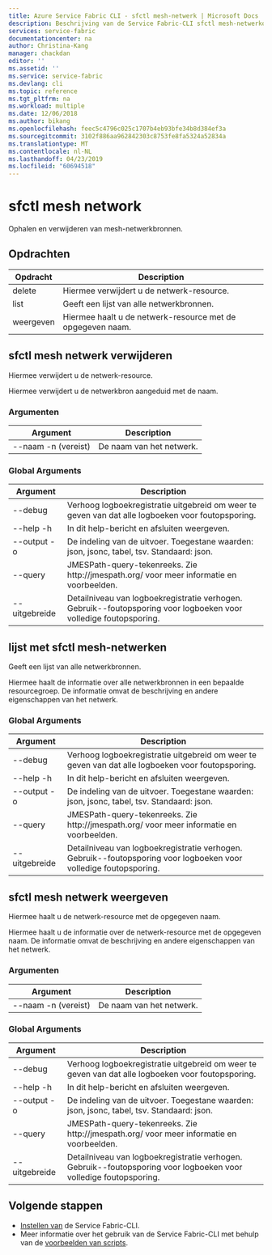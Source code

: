 ```yaml
---
title: Azure Service Fabric CLI - sfctl mesh-netwerk | Microsoft Docs
description: Beschrijving van de Service Fabric-CLI sfctl mesh-netwerkopdrachten.
services: service-fabric
documentationcenter: na
author: Christina-Kang
manager: chackdan
editor: ''
ms.assetid: ''
ms.service: service-fabric
ms.devlang: cli
ms.topic: reference
ms.tgt_pltfrm: na
ms.workload: multiple
ms.date: 12/06/2018
ms.author: bikang
ms.openlocfilehash: feec5c4796c025c1707b4eb93bfe34b8d384ef3a
ms.sourcegitcommit: 3102f886aa962842303c8753fe8fa5324a52834a
ms.translationtype: MT
ms.contentlocale: nl-NL
ms.lasthandoff: 04/23/2019
ms.locfileid: "60694518"
---
```

# <a name="sfctl-mesh-network"></a>sfctl mesh network
Ophalen en verwijderen van mesh-netwerkbronnen.

## <a name="commands"></a>Opdrachten

|Opdracht|Description|
| --- | --- |
| delete | Hiermee verwijdert u de netwerk-resource. |
| list | Geeft een lijst van alle netwerkbronnen. |
| weergeven | Hiermee haalt u de netwerk-resource met de opgegeven naam. |

## <a name="sfctl-mesh-network-delete"></a>sfctl mesh netwerk verwijderen
Hiermee verwijdert u de netwerk-resource.

Hiermee verwijdert u de netwerkbron aangeduid met de naam.

### <a name="arguments"></a>Argumenten

|Argument|Description|
| --- | --- |
| --naam -n (vereist) | De naam van het netwerk. |

### <a name="global-arguments"></a>Global Arguments

|Argument|Description|
| --- | --- |
| --debug | Verhoog logboekregistratie uitgebreid om weer te geven van dat alle logboeken voor foutopsporing. |
| --help -h | In dit help-bericht en afsluiten weergeven. |
| --output -o | De indeling van de uitvoer.  Toegestane waarden\: json, jsonc, tabel, tsv.  Standaard\: json. |
| --query | JMESPath-query-tekenreeks. Zie http\://jmespath.org/ voor meer informatie en voorbeelden. |
| --uitgebreide | Detailniveau van logboekregistratie verhogen. Gebruik--foutopsporing voor logboeken voor volledige foutopsporing. |

## <a name="sfctl-mesh-network-list"></a>lijst met sfctl mesh-netwerken
Geeft een lijst van alle netwerkbronnen.

Hiermee haalt de informatie over alle netwerkbronnen in een bepaalde resourcegroep. De informatie omvat de beschrijving en andere eigenschappen van het netwerk.

### <a name="global-arguments"></a>Global Arguments

|Argument|Description|
| --- | --- |
| --debug | Verhoog logboekregistratie uitgebreid om weer te geven van dat alle logboeken voor foutopsporing. |
| --help -h | In dit help-bericht en afsluiten weergeven. |
| --output -o | De indeling van de uitvoer.  Toegestane waarden\: json, jsonc, tabel, tsv.  Standaard\: json. |
| --query | JMESPath-query-tekenreeks. Zie http\://jmespath.org/ voor meer informatie en voorbeelden. |
| --uitgebreide | Detailniveau van logboekregistratie verhogen. Gebruik--foutopsporing voor logboeken voor volledige foutopsporing. |

## <a name="sfctl-mesh-network-show"></a>sfctl mesh netwerk weergeven
Hiermee haalt u de netwerk-resource met de opgegeven naam.

Hiermee haalt u de informatie over de netwerk-resource met de opgegeven naam. De informatie omvat de beschrijving en andere eigenschappen van het netwerk.

### <a name="arguments"></a>Argumenten

|Argument|Description|
| --- | --- |
| --naam -n (vereist) | De naam van het netwerk. |

### <a name="global-arguments"></a>Global Arguments

|Argument|Description|
| --- | --- |
| --debug | Verhoog logboekregistratie uitgebreid om weer te geven van dat alle logboeken voor foutopsporing. |
| --help -h | In dit help-bericht en afsluiten weergeven. |
| --output -o | De indeling van de uitvoer.  Toegestane waarden\: json, jsonc, tabel, tsv.  Standaard\: json. |
| --query | JMESPath-query-tekenreeks. Zie http\://jmespath.org/ voor meer informatie en voorbeelden. |
| --uitgebreide | Detailniveau van logboekregistratie verhogen. Gebruik--foutopsporing voor logboeken voor volledige foutopsporing. |


## <a name="next-steps"></a>Volgende stappen
- [Instellen van](service-fabric-cli.md) de Service Fabric-CLI.
- Meer informatie over het gebruik van de Service Fabric-CLI met behulp van de [voorbeelden van scripts](/azure/service-fabric/scripts/sfctl-upgrade-application).